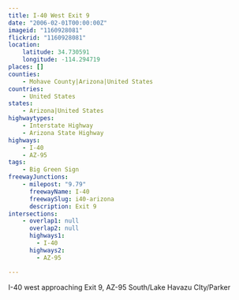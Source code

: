 ```yaml
---
title: I-40 West Exit 9
date: "2006-02-01T00:00:00Z"
imageid: "1160928081"
flickrid: "1160928081"
location:
    latitude: 34.730591
    longitude: -114.294719
places: []
counties:
    - Mohave County|Arizona|United States
countries:
    - United States
states:
    - Arizona|United States
highwaytypes:
    - Interstate Highway
    - Arizona State Highway
highways:
    - I-40
    - AZ-95
tags:
    - Big Green Sign
freewayJunctions:
    - milepost: "9.79"
      freewayName: I-40
      freewaySlug: i40-arizona
      description: Exit 9
intersections:
    - overlap1: null
      overlap2: null
      highways1:
        - I-40
      highways2:
        - AZ-95

---
```

I-40 west approaching Exit 9, AZ-95 South/Lake Havazu CIty/Parker